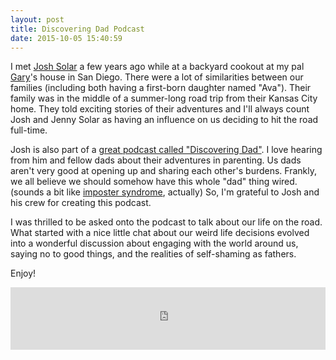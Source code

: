 ```yaml
---
layout: post
title: Discovering Dad Podcast
date: 2015-10-05 15:40:59
---
```


I met [Josh Solar](instagram.com/joshsolarlovesyou) a few years ago while at a backyard cookout at my pal [Gary](https://instagram.com/garyandcourtney/)'s house in San Diego. There were a lot of similarities between our families (including both having a first-born daughter named "Ava"). Their family was in the middle of a summer-long road trip from their Kansas City home. They told exciting stories of their adventures and I'll always count Josh and Jenny Solar as having an influence on us deciding to hit the road full-time.

Josh is also part of a [great podcast called "Discovering Dad"](http://www.discoveringdadpodcast.com/). I love hearing from him and fellow dads about their adventures in parenting. Us dads aren't very good at opening up and sharing each other's burdens. Frankly, we all believe we should somehow have this whole "dad" thing wired. (sounds a bit like [imposter syndrome](https://en.wikipedia.org/wiki/Impostor_syndrome), actually) So, I'm grateful to Josh and his crew for creating this podcast.

I was thrilled to be asked onto the podcast to talk about our life on the road. What started with a nice little chat about our weird life decisions evolved into a wonderful discussion about engaging with the world around us, saying no to good things, and the realities of self-shaming as fathers.

Enjoy!

<iframe src="http://podtrac.com/player/NTg4OTc1/MjE1" width="100%" height="100" scrolling="no" frameborder="no"></iframe>